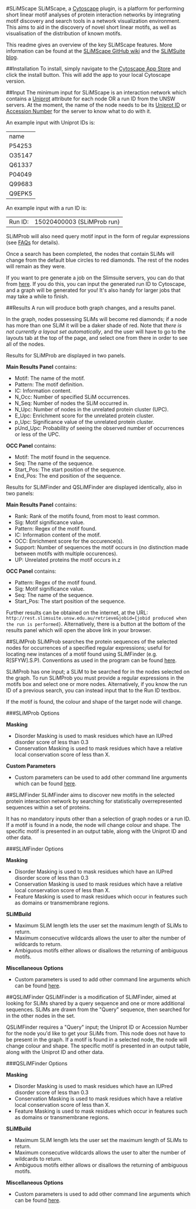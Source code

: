 #SLiMScape
SLiMScape, a <a href="http://www.cytoscape.org/">Cytoscape</a> plugin, is a platform for performing short linear motif analyses of protein interaction networks by integrating motif discovery and search tools in a network visualization environment. This aims to aid in the discovery of novel short linear motifs, as well as visualisation of the distribution of known motifs.

This readme gives an overview of the key SLiMScape features. More information can be found at the [SLiMScape GitHub wiki](https://github.com/slimsuite/SLiMScape/wiki) and the [SLiMSuite blog](http://slimsuite.blogspot.com.au/).

##Installation
To install, simply navigate to the <a href="http://apps.cytoscape.org/apps/slimscape">Cytoscape App Store</a> and click the install button. This will add the app to your local Cytoscape version.

##Input
The minimum input for SLiMScape is an interaction network which contains a <a href="http://www.uniprot.org/">Uniprot</a> attribute for each node OR a run ID from the UNSW servers. At the moment, the name of the node needs to be its <a href="http://web.expasy.org/docs/userman.html#ID_line">Uniprot ID</a> or <a href="http://www.uniprot.org/help/accession_numbers">Accession Number</a> for the server to know what to do with it.

An example input with Uniprot IDs is:
<table>
<tr><td>name</tr></td>
<tr><td>P54253</tr></td>
<tr><td>O35147</tr></td>
<tr><td>Q61337</tr></td>
<tr><td>P04049</tr></td>
<tr><td>Q99683</tr></td>
<tr><td>Q9EPK5</tr></td>
</table>

An example input with a run ID is:
<table>
<tr><td>Run ID:</td><td>15020400003 (SLiMProb run)</td></tr>
</table>

SLiMProb will also need query motif input in the form of regular expressions (see [FAQs](https://github.com/slimsuite/SLiMScape/wiki/FAQ) for details).

Once a search has been completed, the nodes that contain SLiMs will change from the default blue circles to red diamonds. The rest of the nodes will remain as they were.

If you want to pre generate a job on the Slimsuite servers, you can do that from <a href="http://rest.slimsuite.unsw.edu.au/">here</a>. If you do this, you can input the generated run ID to Cytoscape, and a graph will be generated for you! It's also handy for larger jobs that may take a while to finish.

##Results
A run will produce both graph changes, and a results panel. 

In the graph, nodes possessing SLiMs will become red diamonds; if a node has more than one SLiM it will be a daker shade of red. Note that *there is not currently a layout set automatically*, and the user will have to go to the layouts tab at the top of the page, and select one from there in order to see all of the nodes.

Results for SLiMProb are displayed in two panels. 

**Main Results Panel** contains:
- Motif: The name of the motif.
- Pattern: The motif definition.
- IC: Information content.
- N\_Occ: Number of specified SLiM occurrences.
- N\_Seq: Number of nodes the SLiM occurred in.
- N_Upc: Number of nodes in the unrelated protein cluster (UPC).
- E_Upc: Enrichment score for the unrelated protein cluster.
- p_Upc: Significance value of the unrelated protein cluster.
- pUnd_Upc: Probability of seeing the observed number of occurrences or less of the UPC.

**OCC Panel** contains:
- Motif: The motif found in the sequence.
- Seq: The name of the sequence.
- Start\_Pos: The start position of the sequence.
- End\_Pos: The end position of the sequence.

Results for SLiMFinder and QSLiMFinder are displayed identically, also in two panels:

**Main Results Panel** contains:
- Rank: Rank of the motifs found, from most to least common.
- Sig: Motif significance value.
- Pattern: Regex of the motif found.
- IC: Information content of the motif.
- OCC: Enrichment score for the occurence(s).
- Support: Number of sequences the motif occurs in (no distinction made between motifs with multiple occurences).
- UP: Unrelated proteins the motif occurs in.z

**OCC Panel** contains:
- Pattern: Regex of the motif found.
- Sig: Motif significance value.
- Seq: The name of the sequence.
- Start\_Pos: The start position of the sequence.


Further results can be obtained on the internet, at the URL: `http://rest.slimsuite.unsw.edu.au/retrieve&jobid={jobid produced when the run is performed}`. Alternatively, there is a button at the bottom of the results panel which will open the above link in your browser.


##SLiMProb
SLiMProb searches the protein sequences of the selected nodes for occurrences of a specified regular expressions; useful for locating new instances of a motif found using SLiMFinder (e.g. R[SFYW].S.P). Conventions as used in the program can be found <a href="http://en.wikipedia.org/wiki/Sequence_motif#Motif_Representation">here</a>.

SLiMProb has one input; a SLiM to be searched for in the nodes selected on the graph. To run SLiMProb you must provide a regular expressions in the motifs box and select one or more nodes. Alternatively, if you know the run ID of a previous search, you can instead input that to the Run ID textbox.

If the motif is found, the colour and shape of the target node will change.

###SLiMProb Options

**Masking**
- Disorder Masking is used to mask residues which have an IUPred disorder score of less than 0.3
- Conservation Masking is used to mask residues which have a relative local conservation score of less than X.

**Custom Parameters**
- Custom parameters can be used to add other command line arguments which can be found <a href="http://rest.slimsuite.unsw.edu.au/slimprob">here</a>.

##SLiMFinder
SLiMFinder aims to discover new motifs in the selected protein interaction network by searching for statistically overrepresented sequences within a set of proteins.

It has no mandatory inputs other than a selection of graph nodes or a run ID. If a motif is found in a node, the node will change colour and shape. The specific motif is presented in an output table, along with the Uniprot ID and other data. 


###SLiMFinder Options

**Masking**
- Disorder Masking is used to mask residues which have an IUPred disorder score of less than 0.3
- Conservation Masking is used to mask residues which have a relative local conservation score of less than X.
- Feature Masking is used to mask residues which occur in features such as domains or transmembrane regions.

**SLiMBuild**
- Maximum SLiM length lets the user set the maximum length of SLiMs to return.
- Maximum consecutive wildcards allows the user to alter the number of wildcards to return.
- Ambiguous motifs either allows or disallows the returning of ambiguous motifs.

**Miscellaneous Options**
- Custom parameters is used to add other command line arguments which can be found <a href="http://rest.slimsuite.unsw.edu.au/slimfinder">here</a>.


##QSLiMFinder
QSLiMFinder is a modification of SLiMFinder, aimed at looking for SLiMs shared by a query sequence and one or more additional sequences. SLiMs are drawn from the "Query" sequence, then searched for in the other nodes in the set.

QSLiMFinder requires a "Query" input; the Uniprot ID or Accession Number for the node you'd like to get your SLiMs from. This node does not have to be present in the graph. If a motif is found in a selected node, the node will change colour and shape. The specific motif is presented in an output table, along with the Uniprot ID and other data. 

###QSLiMFinder Options

**Masking**
- Disorder Masking is used to mask residues which have an IUPred disorder score of less than 0.3
- Conservation Masking is used to mask residues which have a relative local conservation score of less than X.
- Feature Masking is used to mask residues which occur in features such as domains or transmembrane regions.

**SLiMBuild**
- Maximum SLiM length lets the user set the maximum length of SLiMs to return.
- Maximum consecutive wildcards allows the user to alter the number of wildcards to return.
- Ambiguous motifs either allows or disallows the returning of ambiguous motifs.

**Miscellaneous Options**
- Custom parameters is used to add other command line arguments which can be found <a href="http://rest.slimsuite.unsw.edu.au/qslimfinder">here</a>.
